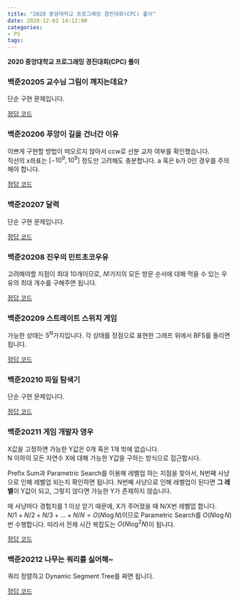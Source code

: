```yaml
---
title: "2020 중앙대학교 프로그래밍 경진대회(CPC) 풀이"
date: 2020-12-01 14:12:00
categories:
- PS
tags:
---
```


**2020 중앙대학교 프로그래밍 경진대회(CPC) 풀이**

### 백준20205 교수님 그림이 깨지는데요?
단순 구현 문제입니다.

[정답 코드](http://boj.kr/968f0e71a6ba45a79038d354f100cb67)

### 백준20206 푸앙이 길을 건너간 이유
이쁘게 구현할 방법이 떠오르지 않아서 ccw로 선분 교차 여부를 확인했습니다.<br>
직선의 x좌표는 $[-10^9, 10^9]$ 정도만 고려해도 충분합니다. a 혹은 b가 0인 경우를 주의해야 합니다.

[정답 코드](http://boj.kr/694744d08d1f4e018fbeffcd46aab2dc)

### 백준20207 달력
단순 구현 문제입니다.

[정답 코드](http://boj.kr/52e1afc8714e4b86afda7f63d9de2a3c)

### 백준20208 진우의 민트초코우유
고려해야할 지점이 최대 10개이므로, $N!$가지의 모든 방문 순서에 대해 먹을 수 있는 우유의 최대 개수를 구해주면 됩니다.

[정답 코드](http://boj.kr/42bc2edac8ac440f8609c4efcc159585)

### 백준20209 스트레이트 스위치 게임
가능한 상태는 $5^N$가지입니다. 각 상태를 정점으로 표현한 그래프 위에서 BFS를 돌리면 됩니다.

[정답 코드](http://boj.kr/1a676259bbb7486bab6f80e058357b1d)

### 백준20210 파일 탐색기
단순 구현 문제입니다.

[정답 코드](http://boj.kr/213d2f9e3fae44c8a8eae03df57d0570)

### 백준20211 게임 개발자 영우
X값을 고정하면 가능한 Y값은 0개 혹은 1개 밖에 없습니다.<br>
N 이하의 모든 자연수 X에 대해 가능한 Y값을 구하는 방식으로 접근합시다.

Prefix Sum과 Parametric Search를 이용해 레벨업 하는 지점을 찾아서, N번째 사냥으로 인해 레벨업 되는지 확인하면 됩니다. N번째 사냥으로 인해 레벨업이 된다면 **그 레벨**이 Y값이 되고, 그렇지 않다면 가능한 Y가 존재하지 않습니다.

매 사냥마다 경험치를 1 이상 얻기 때문에, X가 주어졌을 때 N/X번 레벨업 합니다.<br>
$N/1 + N/2 + N/3 + \ldots + N/N = O(N \log N)$이므로 Parametric Search를 $O(N \log N)$번 수행합니다. 따라서 전체 시간 복잡도는 $O(N \log^2 N)$이 됩니다.

[정답 코드](http://boj.kr/45096899a60a4902a55c7fec3a118489)

### 백준20212 나무는 쿼리를 싫어해~
쿼리 정렬하고 Dynamic Segment Tree를 짜면 됩니다.

[정답 코드](http://boj.kr/555975fefd344c3ead103392e81acc24)
